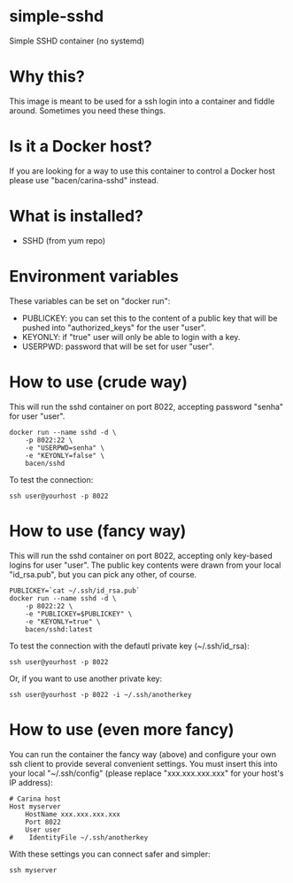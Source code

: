 # simple-sshd

Simple SSHD container (no systemd)


# Why this?

This image is meant to be used for a ssh login into a container and fiddle around. Sometimes you need these things.

# Is it a Docker host?

If you are looking for a way to use this container to control a Docker host please use "bacen/carina-sshd" instead.

# What is installed?

* SSHD (from yum repo)

# Environment variables

These variables can be set on "docker run":

* PUBLICKEY: you can set this to the content of a public key that will be pushed into "authorized_keys" for the user "user".
* KEYONLY: if "true" user will only be able to login with a key.
* USERPWD: password that will be set for user "user".

# How to use (crude way)

This will run the sshd container on port 8022, accepting password "senha" for user "user".

```
docker run --name sshd -d \
    -p 8022:22 \
    -e "USERPWD=senha" \
    -e "KEYONLY=false" \
    bacen/sshd
```

To test the connection:

```
ssh user@yourhost -p 8022
```

# How to use (fancy way)

This will run the sshd container on port 8022, accepting only key-based logins for user "user". The public key contents were drawn from your local "id_rsa.pub", but you can pick any other, of course.

```
PUBLICKEY=`cat ~/.ssh/id_rsa.pub`
docker run --name sshd -d \
    -p 8022:22 \
    -e "PUBLICKEY=$PUBLICKEY" \
    -e "KEYONLY=true" \
    bacen/sshd:latest
```

To test the connection with the defautl private key (~/.ssh/id_rsa):

```
ssh user@yourhost -p 8022
```

Or, if you want to use another private key:

```
ssh user@yourhost -p 8022 -i ~/.ssh/anotherkey
```

# How to use (even more fancy)

You can run the container the fancy way (above) and configure your own ssh client to provide several convenient settings. You must insert this into your local "~/.ssh/config" (please replace "xxx.xxx.xxx.xxx" for your host's IP address):

```
# Carina host
Host myserver
    HostName xxx.xxx.xxx.xxx
    Port 8022
    User user
#    IdentityFile ~/.ssh/anotherkey
```

With these settings you can connect safer and simpler:

```
ssh myserver
```
